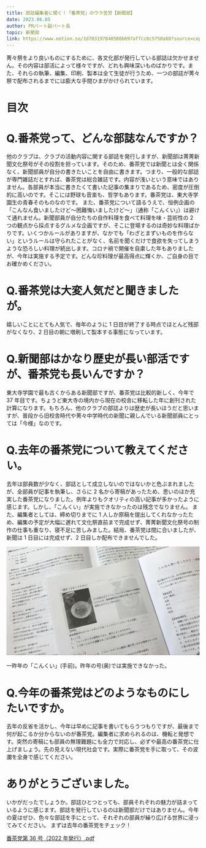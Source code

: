 ```yaml
---
title: 部誌編集者に聞く！「番茶党」のウラ苦労【新聞部】
date: 2023.06.05
author: PRパート副パート長
topic: 新聞部
link: https://www.notion.so/1d703197840580b697affcc8c5750a68?source=copy_link
---
```


菁々祭をより良いものにするために、各文化部が発行している部誌は欠かせません。その内容は部活によって様々ですが、どれも興味深いものばかりです。また、それらの執筆、編集、印刷、製本は全て生徒が行うため、一つの部誌が菁々祭で配布されるまでには膨大な手間ひまがかけられています。

# 目次

# Q.番茶党って、どんな部誌なんですか？

他のクラブは、クラブの活動内容に関する部誌を発行しますが、新聞部は菁菁新聞文化祭号がその役割を担っています。そのため、番茶党では新聞とは全く関係なく、新聞部員が自分の書きたいことを自由に書きます。つまり、一般的な部誌が専門雑誌だとすれば、番茶党は総合雑誌です。内容が浅いという意味ではありません。各部員が本当に書きたくて書いた記事の集まりであるため、密度が圧倒的に高いのです。そこには野球も音楽も、哲学もあります。番茶党は、東大寺学園生の青春そのものなのです。
また、番茶党について語るうえで、恒例企画の「こんなん食いましたけど〜困難悔いましたけど〜」（通称「こんくい」）は避けて通れません。新聞部員が自分たちの自作料理を食べて料理を味・芸術性の 2 つの観点から採点するグルメな企画ですが、そこに登場するのは奇妙な料理ばかりです。いくつかルールがありますが、なかでも「わざとまずいものを作らない」というルールは守られたことがなく、名前を聞くだけで食欲を失ってしまうような恐ろしい料理が続出します。コロナ禍で開催を自粛した年もありましたが、今年は実施する予定です。どんな珍料理が最高得点に輝くか、ご自身の目でお確かめください。

# Q.番茶党は大変人気だと聞きましたが。

嬉しいことにとても人気で、毎年のように 1 日目が終了する時点でほとんど残部がなくなり、2 日目の朝に増刷して製本する事態になっています。

# Q.新聞部はかなり歴史が長い部活ですが、番茶党も長いんですか？

東大寺学園で最も古くからある新聞部ですが、番茶党は比較的新しく、今年で 37 年目です。ちょうど東大寺の境内から現在の校舎に移転した年に創刊された計算になります。もちろん、他のクラブの部誌よりは歴史が長いほうだと思いますが、普段から旧校舎時代や菁々中学時代の新聞に親しんでいる新聞部員にとっては「今様」なのです。

# Q.去年の番茶党について教えてください。

去年は部員数が少なく、部誌として成立しないのではないかと危ぶまれましたが、全部員が記事を執筆し、さらに 2 名から寄稿があったため、思いのほか充実した番茶党になりました。例年よりもクオリティの高い記事が多かったように感じます。しかし、「こんくい」が実施できなかったのは残念でなりません。
また、編集者としては、締め切りまでに 1 人しか原稿を提出してくれなかったため、編集の予定が大幅に遅れて文化祭直前まで完成せず、菁菁新聞文化祭号の制作の仕事も重なり、寝不足に苦しみました。結局、番茶党は間に合いましたが、新聞は 1 日目には完成せず、2 日目しか配布できませんでした。

![一昨年の「こんくい」(手前)。昨年の号(奥)では実施できなかった。](image.webp)

一昨年の「こんくい」(手前)。昨年の号(奥)では実施できなかった。

# Q.今年の番茶党はどのようなものにしたいですか。

去年の反省を活かし、今年は早めに記事を書いてもらうつもりですが、最後まで何が起こるか分からないのが番茶党。編集者に求められるのは、機転と発想です。突然の寄稿にも部員の無理難題にも全力で対応し、必ずや最高の番茶党に仕上げましょう。先の見えない現代社会です。実際に番茶党を手に取って、その波瀾を全身で感じてください。

# ありがとうございました。

いかがだったでしょうか。部誌ひとつとっても、部員それぞれの魅力が詰まっているように感じます。部誌を発行しているのは新聞部だけではありません。今年の夏はぜひ、色々な部誌を手にとって、それぞれの部員が繰り広げる世界に浸ってみてください。
まずは去年の番茶党をチェック！

[番茶党第 36 号（2022 年発行）.pdf](%E7%95%AA%E8%8C%B6%E5%85%9A%E7%AC%AC36%E5%8F%B7%EF%BC%882022%E5%B9%B4%E7%99%BA%E8%A1%8C%EF%BC%89.pdf)

